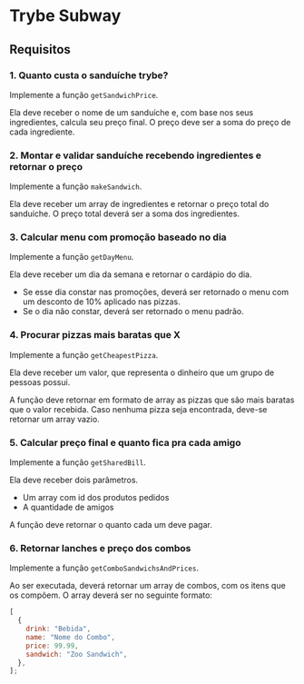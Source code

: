 # Trybe Subway

## Requisitos

### 1. Quanto custa o sanduíche trybe?

Implemente a função `getSandwichPrice`.

Ela deve receber o nome de um sanduíche e, com base nos seus ingredientes, calcula seu preço final. O preço deve ser a soma do preço de cada ingrediente.

### 2. Montar e validar sanduíche recebendo ingredientes e retornar o preço

Implemente a função `makeSandwich`.

Ela deve receber um array de ingredientes e retornar o preço total do sanduíche. O preço total deverá ser a soma dos ingredientes.

### 3. Calcular menu com promoção baseado no dia

Implemente a função `getDayMenu`.

Ela deve receber um dia da semana e retornar o cardápio do dia.

- Se esse dia constar nas promoções, deverá ser retornado o menu com um desconto de 10% aplicado nas pizzas.
- Se o dia não constar, deverá ser retornado o menu padrão.

### 4. Procurar pizzas mais baratas que X

Implemente a função `getCheapestPizza`.

Ela deve receber um valor, que representa o dinheiro que um grupo de pessoas possui.

A função deve retornar em formato de array as pizzas que são mais baratas que o valor recebida. Caso nenhuma pizza seja encontrada, deve-se retornar um array vazio.

### 5. Calcular preço final e quanto fica pra cada amigo

Implemente a função `getSharedBill`.

Ela deve receber dois parâmetros.

- Um array com id dos produtos pedidos
- A quantidade de amigos

A função deve retornar o quanto cada um deve pagar.

### 6. Retornar lanches e preço dos combos

Implemente a função `getComboSandwichsAndPrices`.

Ao ser executada, deverá retornar um array de combos, com os itens que os compõem. O array deverá ser no seguinte formato:

```js
[
  {
    drink: "Bebida",
    name: "Nome do Combo",
    price: 99.99,
    sandwich: "Zoo Sandwich",
  },
];
```
